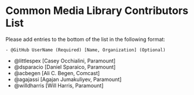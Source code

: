 # Common Media Library Contributors List
Please add entries to the bottom of the list in the following format:
```
- @GitHub UserName (Required) [Name, Organization] (Optional)
```

- @littlespex [Casey Occhialini, Paramount]
- @dsparacio [Daniel Sparaico, Paramount]
- @acbegen [Ali C. Begen, Comcast]
- @agajassi [Agajan Jumakuliyev, Paramount]
- @willdharris [Will Harris, Paramount]
